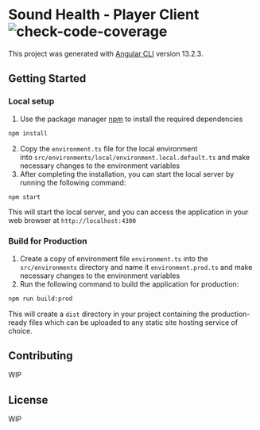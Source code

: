 # Sound Health - Player Client ![check-code-coverage](https://img.shields.io/badge/code--coverage-44.89%25-red)

This project was generated with [Angular CLI](https://github.com/angular/angular-cli) version 13.2.3.

## Getting Started

### Local setup

1. Use the package manager [npm](https://www.npmjs.com/) to install the required dependencies
```bash
npm install
```
2. Copy the `environment.ts` file for the local environment into `src/environments/local/environment.local.default.ts` and make necessary changes to the environment variables
3. After completing the installation, you can start the local server by running the following command:
```bash
npm start
```
This will start the local server, and you can access the application in your web browser at `http://localhost:4300`

### Build for Production

1. Create a copy of environment file `environment.ts` into the `src/environments` directory and name it `environment.prod.ts` and make necessary changes to the environment variables
2. Run the following command to build the application for production:
```bash
npm run build:prod
```

This will create a `dist` directory in your project containing the production-ready files which can be uploaded to any static site hosting service of choice.

## Contributing

WIP

## License

WIP
